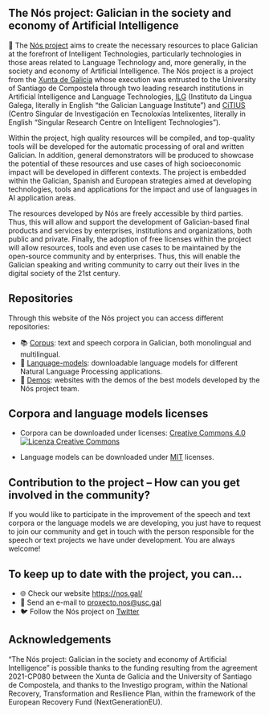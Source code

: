 ## The Nós project: Galician in the society and economy of Artificial Intelligence

👋 The [Nós project](https://nos.gal/) aims to create the necessary resources to place Galician at the forefront of Intelligent Technologies, particularly technologies in those areas related to Language Technology and, more generally, in the society and economy of Artificial Intelligence. The Nós project is a project from the [Xunta de Galicia](https://www.xunta.gal/portada) whose execution was entrusted to the University of Santiago de Compostela through two leading research institutions in Artificial Intelligence and Language Technologies, [ILG](https://ilg.usc.es/) (Instituto da Lingua Galega, literally in English “the Galician Language Institute”) and [CiTIUS](https://citius.gal/gl/) (Centro Singular de Investigación en Tecnoloxías Intelixentes, literally in English “Singular Research Centre on Intelligent Technologies”).

Within the project, high quality resources will be compiled, and top-quality tools will be developed for the automatic processing of oral and written Galician. In addition, general demonstrators will be produced to showcase the potential of these resources and use cases of high socioeconomic impact will be developed in different contexts. The project is embedded within the Galician, Spanish and European strategies aimed at developing technologies, tools and applications for the impact and use of languages in AI application areas.

The resources developed by Nós are freely accessible by third parties. Thus, this will allow and support the development of Galician-based final products and services by enterprises, institutions and organizations, both public and private. Finally, the adoption of free licenses within the project will allow resources, tools and even use cases to be maintained by the open-source community and by enterprises. Thus, this will enable the Galician speaking and writing community to carry out their lives in the digital society of the 21st century.

## Repositories

Through this website of the Nós project you can access different repositories:
+ 📚 [Corpus](https://github.com/proxectonos/corpora): text and speech corpora in Galician, both monolingual and multilingual.
+ 🤗 [Language-models](https://github.com/proxectonos/language-models): downloadable language models for different Natural Language Processing applications.
+ 📱 [Demos](https://github.com/proxectonos/demos): websites with the demos of the best models developed by the Nós project team.

## Corpora and language models licenses

+ Corpora can be downloaded under licenses: [Creative Commons 4.0](http://creativecommons.org/licenses/by/4.0) <a rel="license" href="http://creativecommons.org/licenses/by/4.0/"><img alt="Licenza Creative Commons" style="border-width:0" src="https://i.creativecommons.org/l/by/4.0/88x31.png" /></a>

+ Language models can be downloaded under [MIT](https://fossa.com/blog/open-source-licenses-101-mit-license/) licenses.

## Contribution to the project – How can you get involved in the community? 

If you would like to participate in the improvement of the speech and text corpora or the language models we are developing, you just have to request to join our community and get in touch with the person responsible for the speech or text projects we have under development. You are always welcome!

## To keep up to date with the project, you can...

+ 🌐 Check our website https://nos.gal/
+ 📧 Send an e-mail to proxecto.nos@usc.gal
+ 🐦 Follow the Nós project on [Twitter](https://twitter.com/proxectoNos)

## Acknowledgements 
“The Nós project: Galician in the society and economy of Artificial Intelligence” is possible thanks to the funding resulting from the agreement 2021-CP080 between the Xunta de Galicia and the University of Santiago de Compostela, and thanks to the Investigo program, within the National Recovery, Transformation and Resilience Plan, within the framework of the European Recovery Fund (NextGenerationEU).
